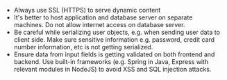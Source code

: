 *  Always use SSL (HTTPS) to serve dynamic content
*  It's better to host application and database server on separate machines. Do not allow internet access on database server.
*  Be careful while serializing user objects, e.g. when sending user data to client side. Make sure sensitive information e.g. password, credit card number information, etc is not getting serialized.
* Ensure data from input fields is getting validated on both frontend and backend. Use built-in frameworks (e.g. Spring in Java, Express with relevant modules in NodeJS) to avoid XSS and SQL injection attacks.   